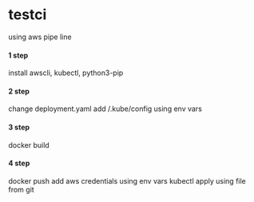 # testci
using aws pipe line

#### 1 step 

  install awscli, kubectl, python3-pip
  
#### 2 step

  change deployment.yaml
  add /.kube/config     using env vars
  
#### 3 step 

  docker build
  
#### 4 step

  docker push
  add aws credentials using env vars
  kubectl apply using file from git
  
  
